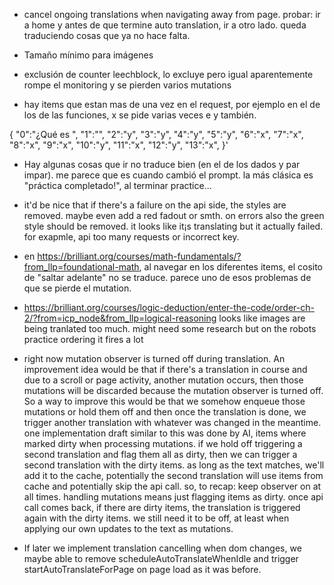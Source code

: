 - cancel ongoing translations when navigating away from page. probar: ir a home y antes de que termine auto translation, ir a otro lado. queda traduciendo cosas que ya no hace falta.

- Tamaño mínimo para imágenes 

- exclusión de counter leechblock, lo excluye pero igual aparentemente rompe el monitoring y se pierden varios mutations

- hay items que estan mas de una vez en el request, por ejemplo en el de los de las funciones, x se pide varias veces e y también.

{
	"0":"¿Qué es ",
	"1":"​",
	"2":"y",
	"3":"y",
	"4":"y",
	"5":"y",
	"6":"x",
	"7":"x",
	"8":"x",
	"9":"x",
	"10":"y",
	"11":"x",
	"12":"y",
	"13":"x",
}'

- Hay algunas cosas que ir no traduce bien (en el de los dados y par impar). me parece que es cuando cambió el prompt. la más clásica es "práctica completado!", al terminar practice...

- it'd be nice that if there's a failure on the api side, the styles are removed. maybe even add a red fadout or smth. on errors also the green style should be removed. it looks like it¡s translating but it actually failed. for exapmle, api too many requests or incorrect key.

- en https://brilliant.org/courses/math-fundamentals/?from_llp=foundational-math, al navegar en los diferentes items, el cosito de "saltar adelante" no se traduce. parece uno de esos problemas de que se pierde el mutation.

- https://brilliant.org/courses/logic-deduction/enter-the-code/order-ch-2/?from=icp_node&from_llp=logical-reasoning looks like images are being tranlated too much. might need some research but on the robots practice ordering it fires a lot

- right now mutation observer is turned off during translation. An improvement idea would be that if there's a translation in course and due to a scroll or page activity, another mutation occurs, then those mutations will be discarded because the mutation observer is turned off. So a way to improve this would be that we somehow enqueue those mutations or hold them off and then once the translation is done, we trigger another translation with whatever was changed in the meantime. 
one implementation draft similar to this was done by AI, items where marked dirty when processing mutations. if we hold off triggering a second translation and flag them all as dirty, then we can trigger a second translation with the dirty items. as long as the text matches, we'll add it to the cache, potentially the second translation will use items from cache and potentially skip the api call.
so, to recap: keep observer on at all times. handling mutations means just flagging items as dirty. once api call comes back, if there are dirty items, the translation is triggered again with the dirty items.
we still need it to be off, at least when applying our own updates to the text as mutations.

- If later we implement translation cancelling when dom changes, we maybe able to remove scheduleAutoTranslateWhenIdle and trigger startAutoTranslateForPage on page load as it was before. 

